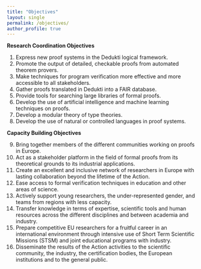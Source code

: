 ```yaml
---
title: "Objectives"
layout: single
permalink: /objectives/
author_profile: true
---
```


**Research Coordination Objectives**

1. Express new proof systems in the Dedukti logical framework. 		
2. Promote the output of detailed, checkable proofs from automated theorem provers. 		
3. Make techniques for program verification more effective and more accessible to all stakeholders. 		
4. Gather proofs translated in Dedukti into a FAIR database. 		
5. Provide tools for searching large libraries of formal proofs. 		
6. Develop the use of artificial intelligence and machine learning techniques on proofs. 		
7. Develop a modular theory of type theories. 		
8. Develop the use of natural or controlled languages in proof systems. 		

**Capacity Building Objectives**

9. Bring together members of the different communities working on proofs in Europe. 		
10. Act as a stakeholder platform in the field of formal proofs from its theoretical grounds to its industrial applications. 		
11. Create an excellent and inclusive network of researchers in Europe with lasting collaboration beyond the lifetime of the Action. 		
12. Ease access to formal verification techniques in education and other areas of science. 		
13. Actively support young researchers, the under-represented gender, and teams from regions with less capacity. 		
14. Transfer knowledge in terms of expertise, scientific tools and human resources across the different disciplines and between academia and industry. 		
15. Prepare competitive EU researchers for a fruitful career in an international environment through intensive use of Short Term Scientific Missions (STSM) and joint educational programs with industry. 		
16. Disseminate the results of the Action activities to the scientific community, the industry, the certification bodies, the European institutions and to the general public.
